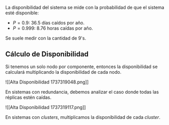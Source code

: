 La disponibilidad del sistema se mide con la probabilidad de que el sistema esté disponible:

- $P = 0.9$: 36.5 días caídos por año.
- $P = 0.999$: 8.76 horas caídas por año.

Se suele medir con la cantidad de 9's.

## Cálculo de Disponibilidad

Si tenemos un solo nodo por componente, entonces la disponibilidad se calculará multiplicando la disponibilidad de cada nodo.

![[Alta Disponibilidad 1737319048.png]]

En sistemas con redundancia, debemos analizar el caso donde todas las réplicas estén caídas.

![[Alta Disponibilidad 1737319117.png]]

En sistemas con *clusters*, multiplicamos la disponibilidad de cada *cluster*.
